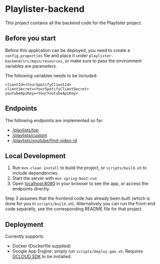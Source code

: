 # Playlister-backend
This project contains all the backend code for the Playlister project.

## Before you start
Before this application can be deployed, you need to create a `config.properties` file and place it under 
`playlister-backend/src/main/resources`, or make sure to pass the environment variables are parameters.

The following variables needs to be included:
```
clientId=<YourSpotifyClientId>
clientSecret=<YourSpotifyClientSecret>
youtubeApiKey=<YourYoutubeApiKey>
```

## Endpoints
The following endpoints are implemented so far:
* [/playlists/top](http://localhost:8080/playlists/top) 
* [/playlists/custom](http://localhost:8080/playlists/custom)
* [/playlists/youtube/find-video-id](http://localhost:8080/playlists/youtube/find-video-id)

## Local Development
1. Run `mvn clean install` to build the project, or `scripts/build.sh` to include dependencies.
2. Start the server with `mvn spring-boot:run`
3. Open [localhost:8080](http://localhost:8080) in your browser to see the app, or access the endpoints directly.

Step 3 assumes that the frontend code has already been built (which is done for you in `scripts/build.sh`). 
Alternatively you can run the front-end code separatly, see the corresponding README file for that project.

## Deployment
Currently supports
- Docker (Dockerfile supplied) 
- Google App Engine: simply run `scripts/deploy-gae.sh`. 
Requires [GCLOUD SDK](https://cloud.google.com/sdk/) to be installed.

